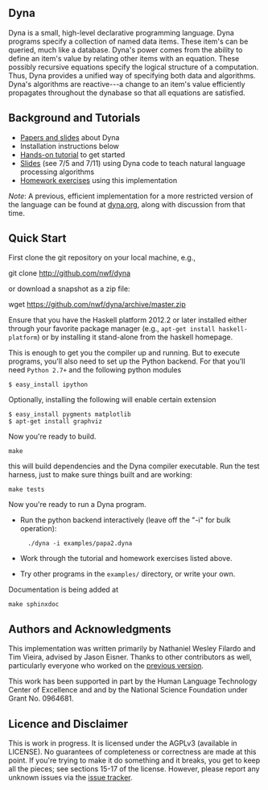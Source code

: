 Dyna
----

Dyna is a small, high-level declarative programming language. Dyna programs
specify a collection of named data items. These item's can be queried, much like
a database. Dyna's power comes from the ability to define an item's value by
relating other items with an equation. These possibly recursive equations
specify the logical structure of a computation. Thus, Dyna provides a unified
way of specifying both data and algorithms. Dyna's algorithms are reactive---a
change to an item's value efficiently propagates throughout the dynabase so that
all equations are satisfied.

Background and Tutorials
------------------------

* [Papers and slides](http://cs.jhu.edu/~jason/papers/#Dyna) about Dyna
* Installation instructions below
* [Hands-on tutorial](http://cs.jhu.edu/~darcey/dyna-tutorial.pdf) to get started 
* [Slides](http://cs.jhu.edu/~jason/licl/) (see 7/5 and 7/11) using Dyna code to teach natural language processing algorithms 
* [Homework exercises](http://cs.jhu.edu/~jason/licl/hw3/hw3.pdf) using this implementation

*Note*: A previous, efficient implementation for a more restricted version of the language can be found at [dyna.org](http://dyna.org), along with discussion from that time.

Quick Start
-----------

First clone the git repository on your local machine, e.g.,

   git clone http://github.com/nwf/dyna

or download a snapshot as a zip file:

   wget https://github.com/nwf/dyna/archive/master.zip

Ensure that you have the Haskell platform 2012.2 or later installed
either through your favorite package manager (e.g., `apt-get install
haskell-platform`) or by installing it stand-alone from the haskell homepage.

This is enough to get you the compiler up and running. But to execute
programs, you'll also need to set up the Python backend. For that
you'll need `Python 2.7+` and the following python modules

    $ easy_install ipython

Optionally, installing the following will enable certain extension

    $ easy_install pygments matplotlib
    $ apt-get install graphviz

Now you're ready to build.

    make

this will build dependencies and the Dyna compiler executable.  Run the test
harness, just to make sure things built and are working:

    make tests

Now you're ready to run a Dyna program. 

* Run the python backend interactively (leave off the "-i" for bulk operation):

        ./dyna -i examples/papa2.dyna

* Work through the tutorial and homework exercises listed above.

* Try other programs in the `examples/` directory, or write your own.

Documentation is being added at

    make sphinxdoc

Authors and Acknowledgments
---------------------------

This implementation was written primarily by Nathaniel Wesley Filardo
and Tim Vieira, advised by Jason Eisner.  Thanks to other contributors
as well, particularly everyone who worked on the [previous
version](http://dyna.org).  

This work has been supported in part by the Human Language Technology
Center of Excellence and and by the National Science Foundation under
Grant No. 0964681.

Licence and Disclaimer
----------------------

This is work in progress.  It is licensed under the AGPLv3 (available
in LICENSE).  No guarantees of completeness or correctness are made at
this point.  If you're trying to make it do something and it breaks,
you get to keep all the pieces; see sections 15-17 of the license.
However, please report any unknown issues via the [issue
tracker](https://github.com/nwf/dyna/issues).
